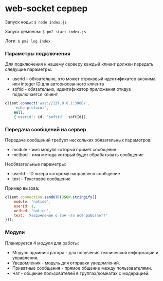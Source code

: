 
# web-socket сервер

Запуск ноды: `$ node index.js`

Запуск демоном: `$ pm2 start index.js`

Логи: `$ pm2 log index`

### Параметры подключения

Для подключения к нашему серверу каждый клиент должен передать следущие параметры:
* userid - обязательно, это может строковый идентификатор анонима или integer ID для авторизованного клиента
* softid - обязательно, идентификатор приложения откдуа подключается клиент

```javascript
client.connect('wss://127.0.0.1:3000/',
    'echo-protocol',
    null,
    {'userid': id, 'softid': softId});
```

### Передача сообщений на сервер

Передача сообщений требует нескольких обязательных параметров:
* module - имя модуля который примет сообщение
* method - имя метода который будет обрабатывать сообщение

Необязательные параметры:
* userId - ID юзера которому направлено сообщение
* text   - Текстовое сообщение

Пример вызова:
```javascript
client.connection.sendUTF(JSON.stringify({
    module: 'notice', 
    userId: 1, 
    method: 'notice', 
    text: 'Уведомление о том что всё работает!'
}));
```

### Модули

Планируется 4 модуля для работы: 
* Модуль администратора - для получения технической информации и управления.
* Уведомления - модуль для отправки уведомлений.
* Приватные сообщения - прямое общение между пользователями.
* Чат - общение пользователей в группах/комнатах с модерацией.

